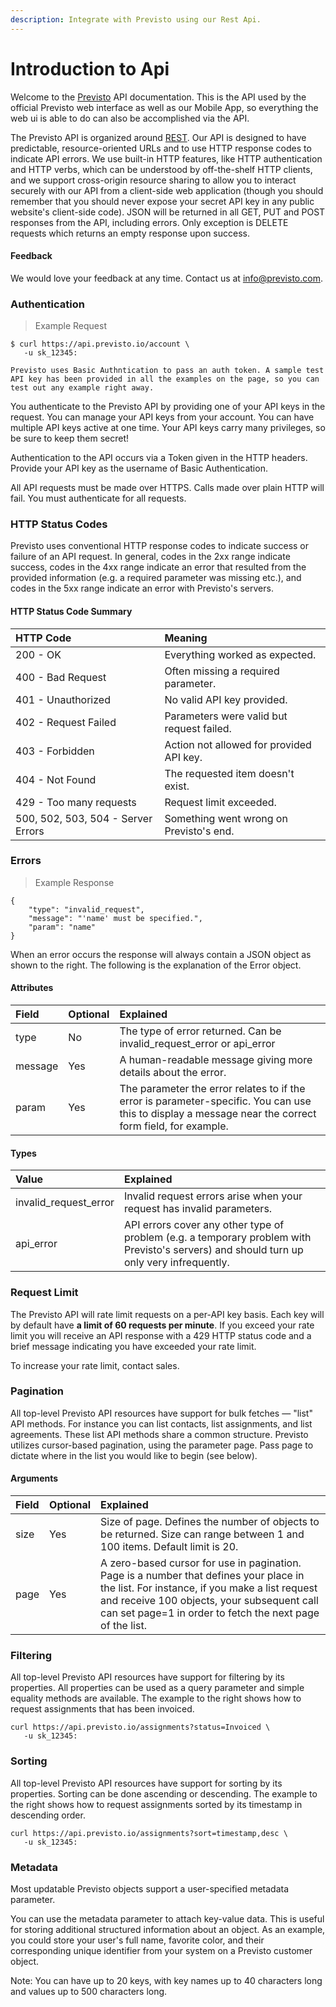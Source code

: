 ```yaml
---
description: Integrate with Previsto using our Rest Api.
---
```


# Introduction to Api

Welcome to the [Previsto](http://previsto.io/) API documentation. This is the API used by the official Previsto web interface as well as our Mobile App, so everything the web ui is able to do can also be accomplished via the API.

The Previsto API is organized around [REST](http://en.wikipedia.org/wiki/Representational_State_Transfer). Our API is designed to have predictable, resource-oriented URLs and to use HTTP response codes to indicate API errors. We use built-in HTTP features, like HTTP authentication and HTTP verbs, which can be understood by off-the-shelf HTTP clients, and we support cross-origin resource sharing to allow you to interact securely with our API from a client-side web application \(though you should remember that you should never expose your secret API key in any public website's client-side code\). JSON will be returned in all GET, PUT and POST responses from the API, including errors. Only exception is DELETE requests which returns an empty response upon success.

#### Feedback <a id="feedback"></a>

We would love your feedback at any time. Contact us at info@previsto.com.

### Authentication <a id="authentication"></a>

> Example Request

```text
$ curl https://api.previsto.io/account \
   -u sk_12345:

Previsto uses Basic Authntication to pass an auth token. A sample test API key has been provided in all the examples on the page, so you can test out any example right away.
```

You authenticate to the Previsto API by providing one of your API keys in the request. You can manage your API keys from your account. You can have multiple API keys active at one time. Your API keys carry many privileges, so be sure to keep them secret!

Authentication to the API occurs via a Token given in the HTTP headers. Provide your API key as the username of Basic Authentication.

All API requests must be made over HTTPS. Calls made over plain HTTP will fail. You must authenticate for all requests.

### HTTP Status Codes <a id="http-status-codes"></a>

Previsto uses conventional HTTP response codes to indicate success or failure of an API request. In general, codes in the 2xx range indicate success, codes in the 4xx range indicate an error that resulted from the provided information \(e.g. a required parameter was missing etc.\), and codes in the 5xx range indicate an error with Previsto's servers.

#### HTTP Status Code Summary <a id="http-status-code-summary"></a>

| HTTP Code | Meaning |
| :--- | :--- |
| 200 - OK | Everything worked as expected. |
| 400 - Bad Request | Often missing a required parameter. |
| 401 - Unauthorized | No valid API key provided. |
| 402 - Request Failed | Parameters were valid but request failed. |
| 403 - Forbidden | Action not allowed for provided API key. |
| 404 - Not Found | The requested item doesn't exist. |
| 429 - Too many requests | Request limit exceeded. |
| 500, 502, 503, 504 - Server Errors | Something went wrong on Previsto's end. |

### Errors <a id="errors"></a>

> Example Response

```text
{
    "type": "invalid_request",
    "message": "'name' must be specified.",
    "param": "name"
}
```

When an error occurs the response will always contain a JSON object as shown to the right. The following is the explanation of the Error object.

#### Attributes <a id="attributes"></a>

| Field | Optional | Explained |
| :--- | :--- | :--- |
| type | No | The type of error returned. Can be invalid\_request\_error or api\_error |
| message | Yes | A human-readable message giving more details about the error. |
| param | Yes | The parameter the error relates to if the error is parameter-specific. You can use this to display a message near the correct form field, for example. |

#### Types <a id="types"></a>

| Value | Explained |
| :--- | :--- |
| invalid\_request\_error | Invalid request errors arise when your request has invalid parameters. |
| api\_error | API errors cover any other type of problem \(e.g. a temporary problem with Previsto's servers\) and should turn up only very infrequently. |

### Request Limit <a id="request-limit"></a>

The Previsto API will rate limit requests on a per-API key basis. Each key will by default have **a limit of 60 requests per minute**. If you exceed your rate limit you will receive an API response with a 429 HTTP status code and a brief message indicating you have exceeded your rate limit.

To increase your rate limit, contact sales.

### Pagination <a id="pagination"></a>

All top-level Previsto API resources have support for bulk fetches — "list" API methods. For instance you can list contacts, list assignments, and list agreements. These list API methods share a common structure. Previsto utilizes cursor-based pagination, using the parameter page. Pass page to dictate where in the list you would like to begin \(see below\).

#### Arguments <a id="arguments"></a>

| Field | Optional | Explained |
| :--- | :--- | :--- |
| size | Yes | Size of page. Defines the number of objects to be returned. Size can range between 1 and 100 items. Default limit is 20. |
| page | Yes | A zero-based cursor for use in pagination. Page is a number that defines your place in the list. For instance, if you make a list request and receive 100 objects, your subsequent call can set page=1 in order to fetch the next page of the list. |

### Filtering <a id="filtering"></a>

All top-level Previsto API resources have support for filtering by its properties. All properties can be used as a query parameter and simple equality methods are available. The example to the right shows how to request assignments that has been invoiced.

```text
curl https://api.previsto.io/assignments?status=Invoiced \
   -u sk_12345:
```

### Sorting <a id="sorting"></a>

All top-level Previsto API resources have support for sorting by its properties. Sorting can be done ascending or descending. The example to the right shows how to request assignments sorted by its timestamp in descending order.

```text
curl https://api.previsto.io/assignments?sort=timestamp,desc \
   -u sk_12345:
```

### Metadata <a id="metadata"></a>

Most updatable Previsto objects support a user-specified metadata parameter.

You can use the metadata parameter to attach key-value data. This is useful for storing additional structured information about an object. As an example, you could store your user's full name, favorite color, and their corresponding unique identifier from your system on a Previsto customer object.

Note: You can have up to 20 keys, with key names up to 40 characters long and values up to 500 characters long.


